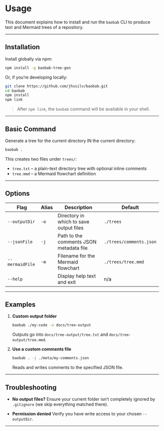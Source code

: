 # Usage

This document explains how to install and run the `baobab` CLI to produce text and Mermaid trees of a repository.

---

## Installation

Install globally via npm:

```bash
npm install -g baobab-tree-gen
````

Or, if you’re developing locally:

```bash
git clone https://github.com/jhssilv/baobab.git
cd baobab
npm install
npm link
```

> After `npm link`, the `baobab` command will be available in your shell.

---

## Basic Command

Generate a tree for the current directory IN the current directory:

```bash
baobab .
```

This creates two files under `trees/`:

* `tree.txt` – a plain-text directory tree with optional inline comments
* `tree.mmd` – a Mermaid flowchart definition

---

## Options

| Flag            | Alias | Description                             | Default                 |
| --------------- | ----- | --------------------------------------- | ----------------------- |
| `--outputDir`   | `-o`  | Directory in which to save output files | `./trees`               |
| `--jsonFile`    | `-j`  | Path to the comments JSON metadata file | `./trees/comments.json` |
| `--mermaidFile` | `-m`  | Filename for the Mermaid flowchart      | `./trees/tree.mmd`      |
| `--help`        |       | Display help text and exit              | n/a                     |

---

## Examples

1. **Custom output folder**

   ```bash
   baobab ./my-code -o docs/tree-output
   ```

   Outputs go into `docs/tree-output/tree.txt` and `docs/tree-output/tree.mmd`.

2. **Use a custom comments file**

   ```bash
   baobab . -j ./meta/my-comments.json
   ```

   Reads and writes comments to the specified JSON file.

---

## Troubleshooting

* **No output files?**
  Ensure your current folder isn’t completely ignored by `.gitignore` (we skip everything matched there).

* **Permission denied**
  Verify you have write access to your chosen `--outputDir`.

---